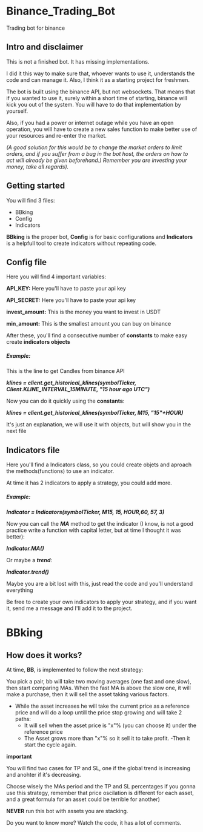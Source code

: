 
# Binance_Trading_Bot
Trading bot for binance

## Intro and disclaimer

This is not a finished bot. It has missing implementations.

I did it this way to make sure that, whoever wants to use it, understands the code and can manage it. Also, I think it as a starting project for freshmen. 

The bot is built using the binance API, but not websockets. That means that if you wanted to use it, surely within a short time of starting, binance will kick you out of the system.
You will have to do that implementation by yourself.

Also, if you had a power or internet outage while you have an open operation, you will have to create a new sales function to make better use of your resources and re-enter the market.

_(A good solution for this would be to change the market orders to limit orders, and if you suffer from a bug in the bot host, the orders on how to act will already be given beforehand.)
Remember you are investing your money, take all regards)._


## Getting started


You will find 3 files:
- BBking
- Config
- Indicators

**BBking** is the proper bot, **Config** is for basic configurations and **Indicators** is a helpfull tool to create indicators without repeating code. 

## Config file

Here you will find 4 important variables:

**API_KEY:** Here you'll have to paste your api key

**API_SECRET:** Here you'll have to paste your api key

**invest_amount:** This is the money you want to invest in USDT

**min_amount:** This is the smallest amount you can buy on binance


After these, you'll find a consecutive number of **constants** to make easy create **indicators objects**

##### Example:

This is the line to get Candles from binance API</p>


**_klines = client.get_historical_klines(symbolTicker, Client.KLINE_INTERVAL_15MINUTE, "15 hour ago UTC")_**



Now you can do it quickly using the **constants**:

**_klines = client.get_historical_klines(symbolTicker, M15, "15"+HOUR)_**

It's just an explanation, we will use it with objects, but will show you in the next file



## Indicators file

Here you'll find a Indicators class, so you could create objets and aproach the methods(functions) to use an indicator.

At time it has 2 indicators to apply a strategy, you could add more.

##### Example:

**_Indicator = Indicators(symbolTicker, M15, 15, HOUR,60, 57, 3)_** 

Now you can call the **_MA_** method to get the indicator (I know, is not a good practice write a function with capital letter, but at time I thought it was better):

**_Indicator.MA()_**

Or maybe a **_trend_**:

**_Indicator.trend()_**

Maybe you are a bit lost with this, just read the code and you'll understand everything

Be free to create your own indicators to apply your strategy, and if you want it, send me a message and I'll add it to the project.

# BBking

## How does it works?

At time, **BB**, is implemented to follow the next strategy:

You pick a pair, bb will take two moving averages (one fast and one slow), then start comparing MAs. When the fast MA is above the slow one, it will make a purchase, then it will sell the asset taking various factors.

- While the asset increases he will take the current price as a reference price and will do a loop untill the price stop growing and will take 2 paths:
  - It will sell when the asset price is "x"% (you can choose it) under the reference price
  - The Asset grows more than "x"% so it sell it to take profit.
-Then it start the cycle again.


**important**

You will find two cases for TP and SL, one if the global trend is increasing and anohter if it's decreasing.

Choose wisely the MAs period and the TP and SL percentages if you gonna use this strategy, remember that price oscilation is different for each asset, and a great formula for an asset could be terrible for another)

**NEVER** run this bot with assets you are stacking. 


Do you want to know more? Watch the code, it has a lot of comments.







